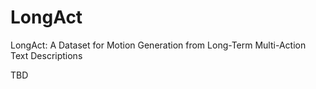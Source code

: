 # LongAct
LongAct: A Dataset for Motion Generation from Long-Term Multi-Action Text Descriptions

TBD
